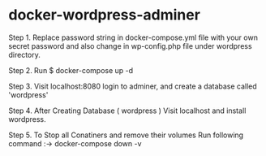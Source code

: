 # docker-wordpress-adminer
Step 1. Replace password string in docker-compose.yml file with your own secret password and also change in wp-config.php file under wordpress directory.

Step 2. Run $ docker-compose up -d

Step 3. Visit localhost:8080 login to adminer, and create a database called 'wordpress'

Step 4. After Creating Database ( wordpress ) Visit localhost and install wordpress.

Step 5. To Stop all Conatiners and remove their volumes Run following command :->
            docker-compose down -v
